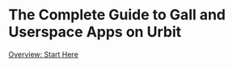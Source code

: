 # The Complete Guide to Gall and Userspace Apps on Urbit

[Overview: Start Here](https://github.com/timlucmiptev/gall-guide/blob/master/overview.md)
